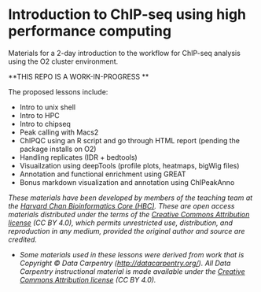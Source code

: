 # Introduction to ChIP-seq using high performance computing

Materials for a 2-day introduction to the workflow for ChIP-seq analysis using the O2 cluster environment.

**THIS REPO IS A WORK-IN-PROGRESS **

The proposed lessons include:

* Intro to unix shell 
* Intro to HPC
* Intro to chipseq
* Peak calling with Macs2
* ChIPQC using an R script and go through HTML report (pending the package installs on O2)
* Handling replicates (IDR + bedtools) 
* Visuailzation using deepTools (profile plots, heatmaps, bigWig files)
* Annotation and functional enrichment using GREAT
* Bonus markdown visualization and annotation using ChIPeakAnno


*These materials have been developed by members of the teaching team at the [Harvard Chan Bioinformatics Core (HBC)](http://bioinformatics.sph.harvard.edu/). These are open access materials distributed under the terms of the [Creative Commons Attribution license](https://creativecommons.org/licenses/by/4.0/) (CC BY 4.0), which permits unrestricted use, distribution, and reproduction in any medium, provided the original author and source are credited.*

* *Some materials used in these lessons were derived from work that is Copyright © Data Carpentry (http://datacarpentry.org/). 
All Data Carpentry instructional material is made available under the [Creative Commons Attribution license](https://creativecommons.org/licenses/by/4.0/) (CC BY 4.0).*
